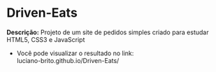 # Driven-Eats
**Descrição:** 
  Projeto de um site de pedidos simples criado para estudar HTML5, CSS3 e JavaScript
  
 + Você pode visualizar o resultado no link:	  
  luciano-brito.github.io/Driven-Eats/
